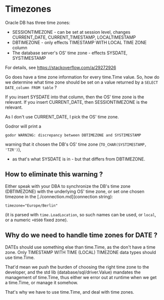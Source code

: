 # Timezones
Oracle DB has three time zones: 

  - SESSIONTIMEZONE - can be set at session level, changes CURRENT_DATE, CURRENT_TIMESTAMP, LOCALTIMESTAMP
  - DBTIMEZONE - only effects TIMESTAMP WITH LOCAL TIME ZONE column
  - The database server's OS' time zone - effects SYSDATE, SYSTIMESTAMP

For details, see https://stackoverflow.com/a/29272926

Go does have a time zone information for every time.Time value.
So, how do we determine what time zone should be set on a value returned by a `SELECT DATE_column FROM table` ?

If you insert SYSDATE into that column, then the OS' time zone is the relevant.
If you insert CURRENT_DATE, then SESSIONTIMEZONE is the relevant.

As I don't use CURRENT_DATE, I pick the OS' time zone.

Godror will print a

    godor WARNING: discrepancy between DBTIMEZONE and SYSTIMESTAMP

warning that it chosen the DB's OS' time zone (`TO_CHAR(SYSTIMESTAMP, 'TZR')`),
- as that's what SYSDATE is in - but that differs from DBTIMEZONE.

## How to eliminate this warning ?
Either speak with your DBA to synchronize the 
DB's time zone (DBTIMEZONE) with the underlying OS' time zone,
or set one chosen timezone in the [./connection.md](connection string):

    timezone="Europe/Berlin"

(it is parsed with `time.LoadLocation`, so such names can be used,
 or `local`, or a numeric `+0500` fixed zone).

## Why do we need to handle time zones for DATE ?
DATEs should use something else than time.Time, as the don't have a time zone.
Only TIMESTAMP WITH TIME (LOCAL) TIMEZONE data types should use time.Time.

That'd mean we push the burden of choosing the right time zone to the developer, 
and the std lib (database/sql/driver.Value) mandates the management of time.Time, 
thus either we error out at runtime when we get a time.Time, or manage it somehow.

That's why we have to use time.Time, and deal with time zones.
